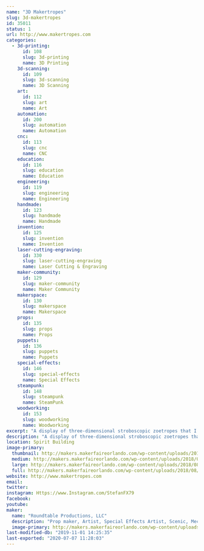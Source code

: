 ```yaml
---
name: "3D Makertropes"
slug: 3d-makertropes
id: 35011
status: 1
url: http://www.makertropes.com
categories:
  - 3d-printing:
      id: 108
      slug: 3d-printing
      name: 3D Printing
    3d-scanning:
      id: 109
      slug: 3d-scanning
      name: 3D Scanning
    art:
      id: 112
      slug: art
      name: Art
    automation:
      id: 200
      slug: automation
      name: Automation
    cnc:
      id: 113
      slug: cnc
      name: CNC
    education:
      id: 116
      slug: education
      name: Education
    engineering:
      id: 119
      slug: engineering
      name: Engineering
    handmade:
      id: 123
      slug: handmade
      name: Handmade
    invention:
      id: 125
      slug: invention
      name: Invention
    laser-cutting-engraving:
      id: 330
      slug: laser-cutting-engraving
      name: Laser Cutting & Engraving
    maker-community:
      id: 129
      slug: maker-community
      name: Maker Community
    makerspace:
      id: 130
      slug: makerspace
      name: Makerspace
    props:
      id: 135
      slug: props
      name: Props
    puppets:
      id: 136
      slug: puppets
      name: Puppets
    special-effects:
      id: 146
      slug: special-effects
      name: Special Effects
    steampunk:
      id: 148
      slug: steampunk
      name: SteamPunk
    woodworking:
      id: 153
      slug: woodworking
      name: Woodworking
excerpt: "A display of three-dimensional stroboscopic zoetropes that I call Makertropes."
description: "A display of three-dimensional stroboscopic zoetropes that I call Makertropes.  This exhibit builds on the successful creation of the Marvelous Mechanical Makey Making Machine created for MFO 2017.  There will be some new creations and upgrades to the animation from what was learned last year.   And some interactive elements as well."
location: Spirit Building
image-primary:
  thumbnail: http://makers.makerfaireorlando.com/wp-content/uploads/2018/08/2017-10-22-15.33.40-150x150.jpg
  medium: http://makers.makerfaireorlando.com/wp-content/uploads/2018/08/2017-10-22-15.33.40-300x169.jpg
  large: http://makers.makerfaireorlando.com/wp-content/uploads/2018/08/2017-10-22-15.33.40-1024x576.jpg
  full: http://makers.makerfaireorlando.com/wp-content/uploads/2018/08/2017-10-22-15.33.40.jpg
website: http://www.makertropes.com
email: 
twitter: 
instagram: Https://www.Instagram.com/StefanFX79
facebook: 
youtube: 
maker:
  name: "Roundtable Productions, LLC"
  description: "Prop maker, Artist, Special Effects Artist, Scenic, Mechanical Engineer, and professional Maker."
  image-primary: http://makers.makerfaireorlando.com/wp-content/uploads/2015/05/WebLogo2sm.png
last-modified-db: "2019-11-01 14:25:35"
last-exported: "2020-07-07 11:28:03"
---
```


